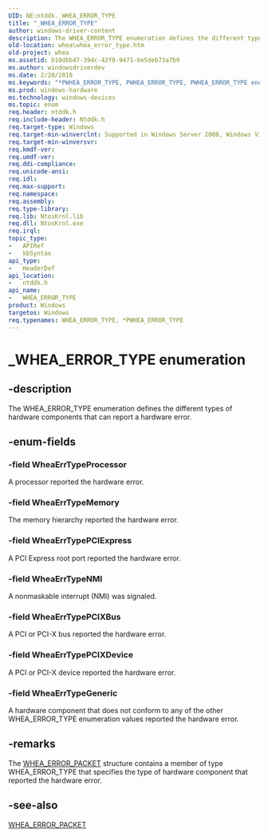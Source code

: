 ```yaml
---
UID: NE:ntddk._WHEA_ERROR_TYPE
title: "_WHEA_ERROR_TYPE"
author: windows-driver-content
description: The WHEA_ERROR_TYPE enumeration defines the different types of hardware components that can report a hardware error.
old-location: whea\whea_error_type.htm
old-project: whea
ms.assetid: b10dbb47-394c-42f0-9471-6e5deb73a7b9
ms.author: windowsdriverdev
ms.date: 2/20/2018
ms.keywords: "*PWHEA_ERROR_TYPE, PWHEA_ERROR_TYPE, PWHEA_ERROR_TYPE enumeration pointer [WHEA Drivers and Applications], WHEA_ERROR_TYPE, WHEA_ERROR_TYPE enumeration [WHEA Drivers and Applications], WheaErrTypeGeneric, WheaErrTypeMemory, WheaErrTypeNMI, WheaErrTypePCIExpress, WheaErrTypePCIXBus, WheaErrTypePCIXDevice, WheaErrTypeProcessor, _WHEA_ERROR_TYPE, ntddk/PWHEA_ERROR_TYPE, ntddk/WHEA_ERROR_TYPE, ntddk/WheaErrTypeGeneric, ntddk/WheaErrTypeMemory, ntddk/WheaErrTypeNMI, ntddk/WheaErrTypePCIExpress, ntddk/WheaErrTypePCIXBus, ntddk/WheaErrTypePCIXDevice, ntddk/WheaErrTypeProcessor, whea.whea_error_type, whearef_4e585fa6-81e5-4196-b7fa-6194d3701835.xml"
ms.prod: windows-hardware
ms.technology: windows-devices
ms.topic: enum
req.header: ntddk.h
req.include-header: Ntddk.h
req.target-type: Windows
req.target-min-winverclnt: Supported in Windows Server 2008, Windows Vista SP1, and later versions of Windows.
req.target-min-winversvr: 
req.kmdf-ver: 
req.umdf-ver: 
req.ddi-compliance: 
req.unicode-ansi: 
req.idl: 
req.max-support: 
req.namespace: 
req.assembly: 
req.type-library: 
req.lib: NtosKrnl.lib
req.dll: NtosKrnl.exe
req.irql: 
topic_type:
-	APIRef
-	kbSyntax
api_type:
-	HeaderDef
api_location:
-	ntddk.h
api_name:
-	WHEA_ERROR_TYPE
product: Windows
targetos: Windows
req.typenames: WHEA_ERROR_TYPE, *PWHEA_ERROR_TYPE
---
```


# _WHEA_ERROR_TYPE enumeration


## -description


The WHEA_ERROR_TYPE enumeration defines the different types of hardware components that can report a hardware error.


## -enum-fields




### -field WheaErrTypeProcessor

A processor reported the hardware error.


### -field WheaErrTypeMemory

The memory hierarchy reported the hardware error.


### -field WheaErrTypePCIExpress

A PCI Express root port reported the hardware error.


### -field WheaErrTypeNMI

A nonmaskable interrupt (NMI) was signaled.


### -field WheaErrTypePCIXBus

A PCI or PCI-X bus reported the hardware error.


### -field WheaErrTypePCIXDevice

A PCI or PCI-X device reported the hardware error.


### -field WheaErrTypeGeneric

A hardware component that does not conform to any of the other WHEA_ERROR_TYPE enumeration values reported the hardware error.


## -remarks



The <a href="https://msdn.microsoft.com/library/windows/hardware/ff560465">WHEA_ERROR_PACKET</a> structure contains a member of type WHEA_ERROR_TYPE that specifies the type of hardware component that reported the hardware error.




## -see-also




<a href="https://msdn.microsoft.com/library/windows/hardware/ff560465">WHEA_ERROR_PACKET</a>
 

 


